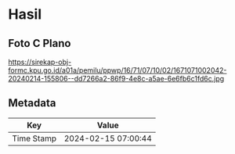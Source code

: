# Hasil

## Foto C Plano

https://sirekap-obj-formc.kpu.go.id/a01a/pemilu/ppwp/16/71/07/10/02/1671071002042-20240214-155806--dd7266a2-86f9-4e8c-a5ae-6e6fb6c1fd6c.jpg


## Metadata

| Key        | Value               |
| ---------- | ------------------- |
| Time Stamp | 2024-02-15 07:00:44 |



